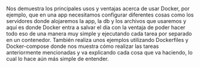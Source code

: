 Nos demuestra los principales usos y ventajas acerca de usar Docker, por ejemplo, que en una app necesitamos configurar diferentes cosas como los servidores donde alojaremos la app, la db y los archivos que usaremos y aquí es donde Docker entra a salvar el día con la ventaja de poder hacer todo eso de una manera muy simple y ejecutando cada tarea por separado en un contenedor.
También realiza unos ejemplos utilizando Dockerfiles y Docker-compose donde nos muestra cómo realizar las tareas anteriormente mencionadas y va explicando cada cosa que va haciendo, lo cual lo hace aún más simple de entender.